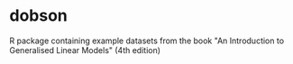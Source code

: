 # dobson
R package containing example datasets from the book "An Introduction to Generalised Linear Models" (4th edition)
